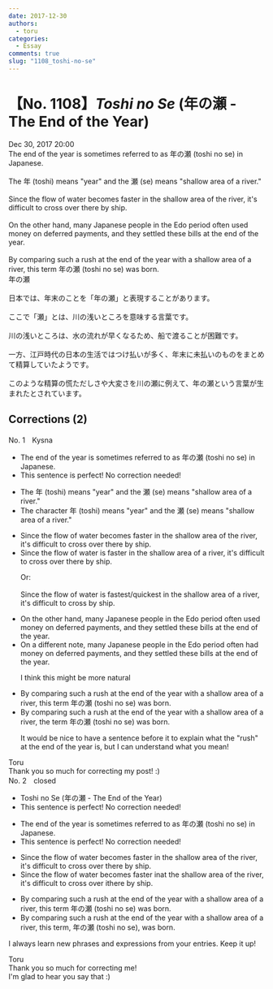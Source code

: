 ```yaml
---
date: 2017-12-30
authors:
  - toru
categories:
  - Essay
comments: true
slug: "1108_toshi-no-se"
---
```


# 【No. 1108】<strong><em>Toshi no Se</em></strong> (年の瀬 - The End of the Year)
<div class="date">Dec 30, 2017 20:00</div>
<div id="post"><div id="body_show_ori">
The end of the year is sometimes referred to as 年の瀬 (toshi no se) in Japanese.<br/><br/>The 年 (toshi) means "year" and the 瀬 (se) means "shallow area of a river."<br/><br/>Since the flow of water becomes faster in the shallow area of the river, it's difficult to cross over there by ship.<br/><br/>On the other hand, many Japanese people in the Edo period often used money on deferred payments, and they settled these bills at the end of the year.<br/><br/>By comparing such a rush at the end of the year with a shallow area of a river, this term 年の瀬 (toshi no se) was born.
</div></div>

<!-- more -->

<div id="post_ja"><div id="body_show_mo">
年の瀬<br/><br/>日本では、年末のことを「年の瀬」と表現することがあります。<br/><br/>ここで「瀬」とは、川の浅いところを意味する言葉です。<br/><br/>川の浅いところは、水の流れが早くなるため、船で渡ることが困難です。<br/><br/>一方、江戸時代の日本の生活ではつけ払いが多く、年末に未払いのものをまとめて精算していたようです。<br/><br/>このような精算の慌ただしさや大変さを川の瀬に例えて、年の瀬という言葉が生まれたとされています。
</div></div>

## Corrections (2)
<div id="block"><div class="first_name"> No. 1　<span class="just_name">Kysna</span></div><div id="block2">
<ul class="correction_field">
<li class="incorrect">The end of the year is sometimes referred to as 年の瀬 (toshi no se) in Japanese.</li>
<li class="corrected perfect">This sentence is perfect! No correction needed!</li>
</ul>
<ul class="correction_field">
<li class="incorrect">The 年 (toshi) means "year" and the 瀬 (se) means "shallow area of a river."</li>
<li class="corrected correct">
The<span class="f_blue"> character</span> 年 (toshi) means "year" and <span class="sline"><span class="f_red">the</span></span> 瀬 (se) means "shallow area of a river."
</li>
</ul>
<ul class="correction_field">
<li class="incorrect">Since the flow of water becomes faster in the shallow area of the river, it's difficult to cross over there by ship.</li>
<li class="corrected correct">
Since the flow of water <span class="f_red">is</span> fast<span class="sline"><span class="f_red">er</span></span> in the shallow area of <span class="f_blue">a</span> river, it's difficult to cross <span class="sline"><span class="f_blue">over there</span></span> by ship.
<p class="correction_comment">Or:<br/><br/>Since the flow of water is fastest/quickest in the shallow area of a river, it's difficult to cross by ship.</p>
</li>
</ul>
<ul class="correction_field">
<li class="incorrect">On the other hand, many Japanese people in the Edo period often used money on deferred payments, and they settled these bills at the end of the year.</li>
<li class="corrected correct">
On <span class="f_blue">a different note</span>, many Japanese people in the Edo period often <span class="f_blue">had</span> <span class="sline"><span class="f_blue">money on</span></span> deferred payments, and they settled these bills at the end of the year.
<p class="correction_comment">I think this might be more natural</p>
</li>
</ul>
<ul class="correction_field">
<li class="incorrect">By comparing such a rush at the end of the year with a shallow area of a river, this term 年の瀬 (toshi no se) was born.</li>
<li class="corrected correct">
By comparing such a rush at the end of the year with a shallow area of a river, <span class="f_blue">the</span> term 年の瀬 (toshi no se) was born.
<p class="correction_comment">It would be nice to have a sentence before it to explain what the "rush" at the end of the year is, but I can understand what you mean!</p>
</li>
</ul>
</div><div class="name"><span class="just_name">Toru</span><br>
Thank you so much for correcting my post! :)
</div>
</div>
<div id="block"><div class="first_name"> No. 2　<span class="just_name">closed</span></div><div id="block2">
<ul class="correction_field">
<li class="incorrect">Toshi no Se (年の瀬 - The End of the Year)</li>
<li class="corrected perfect">This sentence is perfect! No correction needed!</li>
</ul>
<ul class="correction_field">
<li class="incorrect">The end of the year is sometimes referred to as 年の瀬 (toshi no se) in Japanese.</li>
<li class="corrected perfect">This sentence is perfect! No correction needed!</li>
</ul>
<ul class="correction_field">
<li class="incorrect">Since the flow of water becomes faster in the shallow area of the river, it's difficult to cross over there by ship.</li>
<li class="corrected correct">
Since the flow of water becomes faster <span class="f_gray"><span class="sline">in</span></span><span class="f_red">at</span> the shallow area of the river, it's difficult to cross <span class="f_gray"><span class="sline">over </span></span><span class="f_red">i</span>t<span class="f_gray"><span class="sline">here</span></span> by ship.
</li>
</ul>
<ul class="correction_field">
<li class="incorrect">By comparing such a rush at the end of the year with a shallow area of a river, this term 年の瀬 (toshi no se) was born.</li>
<li class="corrected correct">
By comparing such a rush at the end of the year with a shallow area of a river, this term<span class="f_red">,</span> 年の瀬 (toshi no se)<span class="f_red">,</span> was born.
</li>
</ul>
<p class="comment_small">
 I always learn new phrases and expressions from your entries. Keep it up!
</p>

</div><div class="name"><span class="just_name">Toru</span><br>
Thank you so much for correcting me!<br/>I'm glad to hear you say that :)
</div>
</div>
